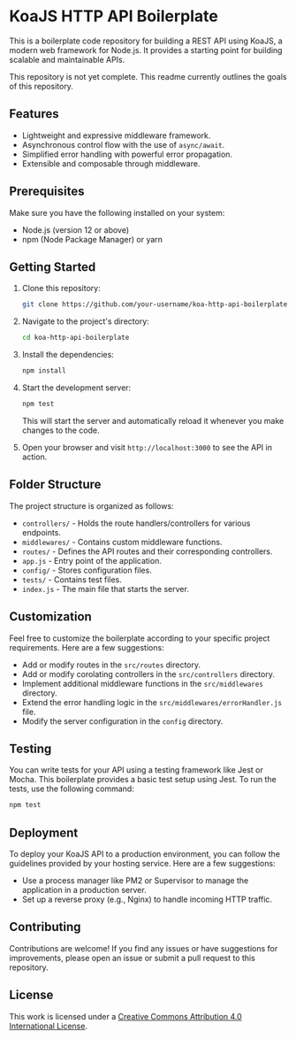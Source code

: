 # KoaJS HTTP API Boilerplate

This is a boilerplate code repository for building a REST API using KoaJS, a modern web framework for Node.js. It provides a starting point for building scalable and maintainable APIs.

This repository is not yet complete.  This readme currently outlines the goals of this repository.

## Features

- Lightweight and expressive middleware framework.
- Asynchronous control flow with the use of `async/await`.
- Simplified error handling with powerful error propagation.
- Extensible and composable through middleware.

## Prerequisites

Make sure you have the following installed on your system:

- Node.js (version 12 or above)
- npm (Node Package Manager) or yarn

## Getting Started

1. Clone this repository:

   ```bash
   git clone https://github.com/your-username/koa-http-api-boilerplate.git
   ```

2. Navigate to the project's directory:

   ```bash
   cd koa-http-api-boilerplate
   ```

3. Install the dependencies:

   ```bash
   npm install
   ```

4. Start the development server:

   ```bash
   npm test
   ```

   This will start the server and automatically reload it whenever you make changes to the code.

5. Open your browser and visit `http://localhost:3000` to see the API in action.

## Folder Structure

The project structure is organized as follows:

- `controllers/` - Holds the route handlers/controllers for various endpoints.
- `middlewares/` - Contains custom middleware functions.
- `routes/` - Defines the API routes and their corresponding controllers.
- `app.js` - Entry point of the application.
- `config/` - Stores configuration files.
- `tests/` - Contains test files.
- `index.js` - The main file that starts the server.

## Customization

Feel free to customize the boilerplate according to your specific project requirements. Here are a few suggestions:

- Add or modify routes in the `src/routes` directory.
- Add or modify corolating controllers in the `src/controllers` directory.
- Implement additional middleware functions in the `src/middlewares` directory.
- Extend the error handling logic in the `src/middlewares/errorHandler.js` file.
- Modify the server configuration in the `config` directory.

## Testing

You can write tests for your API using a testing framework like Jest or Mocha. This boilerplate provides a basic test setup using Jest. To run the tests, use the following command:

```bash
npm test
```

## Deployment

To deploy your KoaJS API to a production environment, you can follow the guidelines provided by your hosting service. Here are a few suggestions:

- Use a process manager like PM2 or Supervisor to manage the application in a production server.
- Set up a reverse proxy (e.g., Nginx) to handle incoming HTTP traffic.

## Contributing

Contributions are welcome! If you find any issues or have suggestions for improvements, please open an issue or submit a pull request to this repository.

## License

This work is licensed under a [Creative Commons Attribution 4.0 International License](https://creativecommons.org/licenses/by/4.0/).